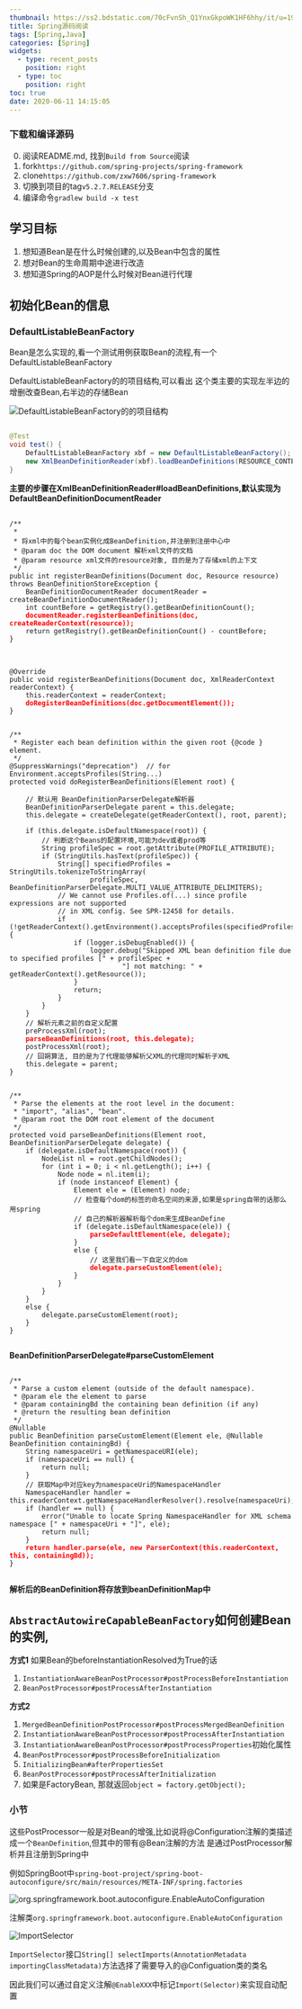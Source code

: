 ```yaml
---
thumbnail: https://ss2.bdstatic.com/70cFvnSh_Q1YnxGkpoWK1HF6hhy/it/u=190035761,2302710927&fm=26&gp=0.jpg
title: Spring源码阅读
tags: [Spring,Java]
categories: [Spring]
widgets:
  - type: recent_posts
    position: right
  - type: toc
    position: right
toc: true
date: 2020-06-11 14:15:05
---
```





### 下载和编译源码

0. 阅读README.md, 找到`Build from Source`阅读
1. fork`https://github.com/spring-projects/spring-framework`
2. clone`https://github.com/zxw7606/spring-framework` 
3. 切换到项目的tag`v5.2.7.RELEASE`分支 
3. 编译命令`gradlew build -x test` 

<!-- more -->

## 学习目标
1. 想知道Bean是在什么时候创建的,以及Bean中包含的属性
2. 想对Bean的生命周期中途进行改造
3. 想知道Spring的AOP是什么时候对Bean进行代理


## 初始化Bean的信息

### DefaultListableBeanFactory

Bean是怎么实现的,看一个测试用例获取Bean的流程,有一个DefaultListableBeanFactory

DefaultListableBeanFactory的的项目结构,可以看出 这个类主要的实现左半边的增删改查Bean,右半边的存储Bean

![DefaultListableBeanFactory的的项目结构](https://panjier0409.github.io/tuchuang/img20200612172157.png)



```java

@Test
void test() {
    DefaultListableBeanFactory xbf = new DefaultListableBeanFactory();
    new XmlBeanDefinitionReader(xbf).loadBeanDefinitions(RESOURCE_CONTEXT);
}

```

**主要的步骤在XmlBeanDefinitionReader#loadBeanDefinitions,默认实现为DefaultBeanDefinitionDocumentReader**

<pre>
  <code>
/**
 * 
 * 将xml中的每个bean实例化成BeanDefinition,并注册到注册中心中
 * @param doc the DOM document 解析xml文件的文档
 * @param resource xml文件的resource对象, 目的是为了存储xml的上下文
 */
public int registerBeanDefinitions(Document doc, Resource resource) throws BeanDefinitionStoreException {
    BeanDefinitionDocumentReader documentReader = createBeanDefinitionDocumentReader();
    int countBefore = getRegistry().getBeanDefinitionCount();
    <b style="color: red">documentReader.registerBeanDefinitions(doc, createReaderContext(resource));</b>
    return getRegistry().getBeanDefinitionCount() - countBefore;
}
  </code>
</pre>

<pre>
 <code>
@Override
public void registerBeanDefinitions(Document doc, XmlReaderContext readerContext) {
    this.readerContext = readerContext;
    <font color="red"><b>doRegisterBeanDefinitions(doc.getDocumentElement());</b></font>
}


/**
 * Register each bean definition within the given root {@code <beans/>} element.
 */
@SuppressWarnings("deprecation")  // for Environment.acceptsProfiles(String...)
protected void doRegisterBeanDefinitions(Element root) {
 
    // 默认用 BeanDefinitionParserDelegate解析器
    BeanDefinitionParserDelegate parent = this.delegate;
    this.delegate = createDelegate(getReaderContext(), root, parent);

    if (this.delegate.isDefaultNamespace(root)) {
        // 判断这个Beans的配置环境,可能为dev或者prod等
        String profileSpec = root.getAttribute(PROFILE_ATTRIBUTE);
        if (StringUtils.hasText(profileSpec)) {
            String[] specifiedProfiles = StringUtils.tokenizeToStringArray(
                    profileSpec, BeanDefinitionParserDelegate.MULTI_VALUE_ATTRIBUTE_DELIMITERS);
            // We cannot use Profiles.of(...) since profile expressions are not supported
            // in XML config. See SPR-12458 for details.
            if (!getReaderContext().getEnvironment().acceptsProfiles(specifiedProfiles)) {
                if (logger.isDebugEnabled()) {
                    logger.debug("Skipped XML bean definition file due to specified profiles [" + profileSpec +
                            "] not matching: " + getReaderContext().getResource());
                }
                return;
            }
        }
    }
    // 解析元素之前的自定义配置
    preProcessXml(root);
    <b style="color: red">parseBeanDefinitions(root, this.delegate);</b> 
    postProcessXml(root);
    // 回朔算法, 目的是为了代理能够解析父XML的代理同时解析子XML
    this.delegate = parent;
}


/**
 * Parse the elements at the root level in the document:
 * "import", "alias", "bean".
 * @param root the DOM root element of the document
 */
protected void parseBeanDefinitions(Element root, BeanDefinitionParserDelegate delegate) {
    if (delegate.isDefaultNamespace(root)) {
        NodeList nl = root.getChildNodes();
        for (int i = 0; i < nl.getLength(); i++) {
            Node node = nl.item(i);
            if (node instanceof Element) {
                Element ele = (Element) node;
                // 检查每个dom的标签的命名空间的来源,如果是spring自带的话那么用spring
                // 自己的解析器解析每个dom来生成BeanDefine
                if (delegate.isDefaultNamespace(ele)) {
                    <b style="color: red">parseDefaultElement(ele, delegate);</b> 
                }
                else {
                    // 这里我们看一下自定义的dom
                    <b style="color: red">delegate.parseCustomElement(ele);</b>
                }
            }
        }
    }
    else {
        delegate.parseCustomElement(root);
    }
}
 </code>
</pre>

**BeanDefinitionParserDelegate#parseCustomElement**
<pre>
 <code>
/**
 * Parse a custom element (outside of the default namespace).
 * @param ele the element to parse
 * @param containingBd the containing bean definition (if any)
 * @return the resulting bean definition
 */
@Nullable
public BeanDefinition parseCustomElement(Element ele, @Nullable BeanDefinition containingBd) {
    String namespaceUri = getNamespaceURI(ele);
    if (namespaceUri == null) {
        return null;
    }
    // 获取Map中对应key为namespaceUri的NamespaceHandler
    NamespaceHandler handler = this.readerContext.getNamespaceHandlerResolver().resolve(namespaceUri);
    if (handler == null) {
        error("Unable to locate Spring NamespaceHandler for XML schema namespace [" + namespaceUri + "]", ele);
        return null;
    }
    <b style="color: red">return handler.parse(ele, new ParserContext(this.readerContext, this, containingBd));</b> 
}
 </code>
</pre>

**解析后的BeanDefinition将存放到beanDefinitionMap中**



## `AbstractAutowireCapableBeanFactory`如何创建Bean的实例,


**方式1** 
如果Bean的beforeInstantiationResolved为True的话
1. `InstantiationAwareBeanPostProcessor#postProcessBeforeInstantiation`
2. `BeanPostProcessor#postProcessAfterInstantiation`

**方式2** 

1. `MergedBeanDefinitionPostProcessor#postProcessMergedBeanDefinition`
2. `InstantiationAwareBeanPostProcessor#postProcessAfterInstantiation`
3. `InstantiationAwareBeanPostProcessor#postProcessProperties`初始化属性
4. `BeanPostProcessor#postProcessBeforeInitialization`
5. `InitializingBean#afterPropertiesSet`
6. `BeanPostProcessor#postProcessAfterInitialization`
7. 如果是FactoryBean, 那就返回`object = factory.getObject();`

### 小节
这些PostProcessor一般是对Bean的增强,比如说将@Configuration注解的类描述成一个`BeanDefinition`,但其中的带有@Bean注解的方法
是通过PostProcessor解析并且注册到Spring中


例如SpringBoot中`spring-boot-project/spring-boot-autoconfigure/src/main/resources/META-INF/spring.factories`

![org.springframework.boot.autoconfigure.EnableAutoConfiguration](https://panjier0409.github.io/tuchuang/img/img20200620125945.png)

注解类`org.springframework.boot.autoconfigure.EnableAutoConfiguration`

![ImportSelector](https://panjier0409.github.io/tuchuang/img/img20200620130112.png)

`ImportSelector`接口`String[] selectImports(AnnotationMetadata importingClassMetadata)`方法选择了需要导入的@Configuation类的类名

因此我们可以通过自定义注解`@EnableXXX`中标记`Import(Selector)`来实现自动配置